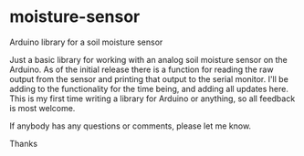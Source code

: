 # moisture-sensor
Arduino library for a soil moisture sensor

Just a basic library for working with an analog soil moisture sensor on the Arduino. 
As of the initial release there is a function for reading the raw output from the sensor and printing that output to the serial monitor.
I'll be adding to the functionality for the time being, and adding all updates here. This is my first time writing a library for Arduino or 
anything, so all feedback is most welcome.

If anybody has any questions or comments, please let me know.

Thanks
